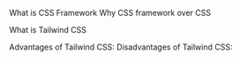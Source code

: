 What is CSS Framework
Why CSS framework over CSS

What is Tailwind CSS

Advantages of Tailwind CSS:
Disadvantages of Tailwind CSS: